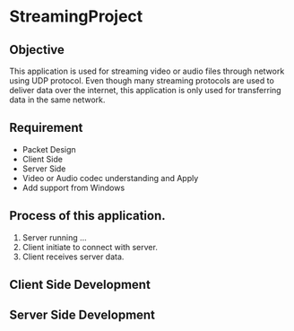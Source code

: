# StreamingProject

## Objective
This application is used for streaming video or audio files through network using UDP protocol. 
Even though many streaming protocols are used to deliver data over the internet, this application is only used for transferring data in the same network.

## Requirement
* Packet Design
* Client Side 
* Server Side
* Video or Audio codec understanding and Apply
* Add support from Windows 

## Process of this application.
1. Server running ...
2. Client initiate to connect with server.
3. Client receives server data.


## Client Side Development


## Server Side Development
